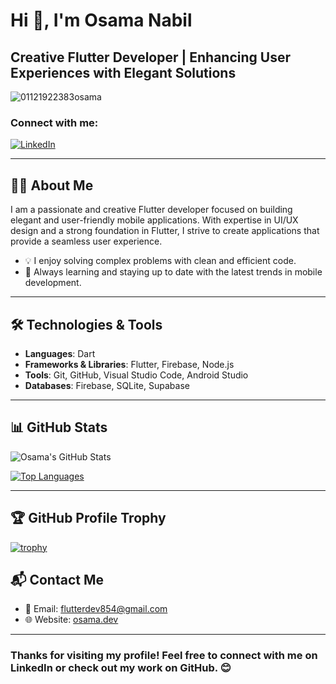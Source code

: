 # Hi 👋, I'm Osama Nabil
## Creative Flutter Developer | Enhancing User Experiences with Elegant Solutions

<p align="left">
  <img src="https://komarev.com/ghpvc/?username=01121922383osama&label=Profile%20views&color=0e75b6&style=flat" alt="01121922383osama" />
</p>

### Connect with me:
<p align="left">
  <a href="https://www.linkedin.com/in/osama-nabil-988925268" target="blank"><img align="center" src="https://img.shields.io/badge/LinkedIn-0e75b6?style=for-the-badge&logo=linkedin&logoColor=white" alt="LinkedIn" /></a>
</p>

---

## 👨‍💻 About Me

I am a passionate and creative Flutter developer focused on building elegant and user-friendly mobile applications. With expertise in UI/UX design and a strong foundation in Flutter, I strive to create applications that provide a seamless user experience.

- 💡 I enjoy solving complex problems with clean and efficient code.
- 🚀 Always learning and staying up to date with the latest trends in mobile development.

---

## 🛠️ Technologies & Tools

- **Languages**: Dart
- **Frameworks & Libraries**: Flutter, Firebase, Node.js
- **Tools**: Git, GitHub, Visual Studio Code, Android Studio
- **Databases**: Firebase, SQLite, Supabase

---

## 📊 GitHub Stats

![Osama's GitHub Stats](https://github-readme-stats.vercel.app/api?username=01121922383osama&show_icons=true&hide_title=true&count_private=true&hide=prs&theme=tokyonight)

[![Top Languages](https://github-readme-stats.vercel.app/api/top-langs/?username=01121922383osama&layout=compact&theme=tokyonight)](https://github.com/01121922383osama)

---

## 🏆 GitHub Profile Trophy

[![trophy](https://github-profile-trophy.vercel.app/?username=01121922383osama&theme=onedark)](https://github.com/ryo-ma/github-profile-trophy)


## 📬 Contact Me

- 📧 Email: flutterdev854@gmail.com
- 🌐 Website: [osama.dev](https://01121922383osama.github.io/web)

---

### Thanks for visiting my profile! Feel free to connect with me on LinkedIn or check out my work on GitHub. 😊
